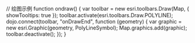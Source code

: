 // 绘图示例
function ondraw() {
    var toolbar = new esri.toolbars.Draw(Map, { showTooltips: true });
    toolbar.activate(esri.toolbars.Draw.POLYLINE);
    dojo.connect(toolbar, "onDrawEnd", function (geometry) {
        var graphic = new esri.Graphic(geometry, PolyLineSymbol);
        Map.graphics.add(graphic);
        toolbar.deactivate();
    });
}

